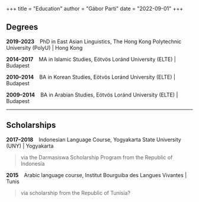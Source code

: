 +++
title = "Education"
author = "Gábor Parti"
date = "2022-09-01"
+++

## Degrees

<!-- ### [**CV**](https://partigabor.github.io/cv/) · ([<i class="fa fa-1x fa-download"></i>](/files/cv.pdf "Download pdf")) -->

**2019-2023** &ensp; PhD in East Asian Linguistics, The Hong Kong Polytechnic University (PolyU) | Hong Kong

<!-- via the Hong Kong PhD Fellowship Scheme (HKPFS) -->

<!-- * Corpus linguistics, computational linguistics, digital philology -->

**2014–2017** &ensp; MA in Islamic Studies, Eötvös Loránd University (ELTE) | Budapest

**2010–2014** &ensp; BA in Korean Studies, Eötvös Loránd University (ELTE) | Budapest

**2009–2014** &ensp; BA in Arabian Studies, Eötvös Loránd University (ELTE) | Budapest

***

## Scholarships

**2017–2018** &ensp; Indonesian Language Course, Yogyakarta State University (UNY) | Yogyakarta

>via the Darmasiswa Scholarship Program from the Republic of Indonesia

**2015** &ensp; Arabic language course, Institut Bourguiba des Langues Vivantes | Tunis

>via scholarship from the Republic of Tunisia?

<!-- {{< tabgroup >}}
  {{< tab name="Hello" >}}
  Hello World!
  {{< /tab >}}

  {{< tab name="Goodbye" >}}
  Goodbye Everybody!
  {{< /tab >}}
{{< /tabgroup >}} -->
